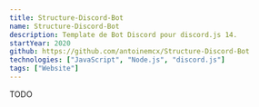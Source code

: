 ```yaml
---
title: Structure-Discord-Bot
name: Structure-Discord-Bot
description: Template de Bot Discord pour discord.js 14.
startYear: 2020
github: https://github.com/antoinemcx/Structure-Discord-Bot
technologies: ["JavaScript", "Node.js", "discord.js"]
tags: ["Website"]
---
```


TODO
